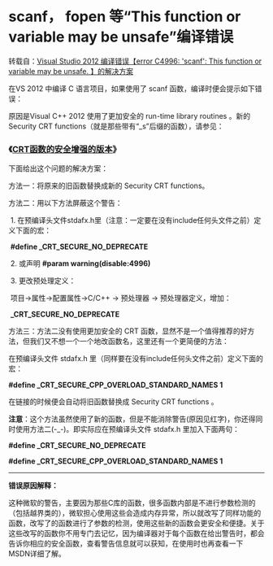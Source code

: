 # scanf， fopen 等“This function or variable may be unsafe”编译错误

转载自：[Visual Studio 2012 编译错误【error C4996: 'scanf': This function or variable may be unsafe. 】的解决方案](http://www.cnblogs.com/gb2013/archive/2013/03/05/SecurityEnhancementsInTheCRT.html)

在VS 2012 中编译 C 语言项目，如果使用了 scanf 函数，编译时便会提示如下错误：

原因是Visual C++ 2012 使用了更加安全的 run-time library routines 。新的Security CRT functions（就是那些带有“_s”后缀的函数），请参见：

### 《[CRT函数的安全增强的版本](http://msdn.microsoft.com/zh-cn/library/wd3wzwts(v=vs.110).aspx)》

下面给出这个问题的解决方案：

方法一：将原来的旧函数替换成新的 Security CRT functions。

方法二：用以下方法屏蔽这个警告：

​    1. 在预编译头文件stdafx.h里（注意：一定要在没有include任何头文件之前）定义下面的宏：

​       **#define _CRT_SECURE_NO_DEPRECATE**

​    2. 或声明 **#param warning(disable:4996)**

​    3. 更改预处理定义：

​        项目->属性->配置属性->C/C++ -> 预处理器 -> 预处理器定义，增加：

​            **_CRT_SECURE_NO_DEPRECATE**

方法三：方法二没有使用更加安全的 CRT 函数，显然不是一个值得推荐的好方法，但我们又不想一个一个地改函数名，这里还有一个更简便的方法：

在预编译头文件 stdafx.h 里（同样要在没有include任何头文件之前）定义下面的宏：

**#define _CRT_SECURE_CPP_OVERLOAD_STANDARD_NAMES 1**

在链接的时候便会自动将旧函数替换成 Security CRT functions 。

**注意**：这个方法虽然使用了新的函数，但是不能消除警告(原因见红字)，你还得同时使用方法二(-_-)。即实际应在预编译头文件 stdafx.h 里加入下面两句：

**#define _CRT_SECURE_NO_DEPRECATE**

**#define _CRT_SECURE_CPP_OVERLOAD_STANDARD_NAMES 1**

------

**错误原因解释：**

这种微软的警告，主要因为那些C库的函数，很多函数内部是不进行参数检测的（包括越界类的），微软担心使用这些会造成内存异常，所以就改写了同样功能的函数，改写了的函数进行了参数的检测，使用这些新的函数会更安全和便捷。关于这些改写的函数你不用专门去记忆，因为编译器对于每个函数在给出警告时，都会告诉你相应的安全函数，查看警告信息就可以获知，在使用时也再查看一下MSDN详细了解。